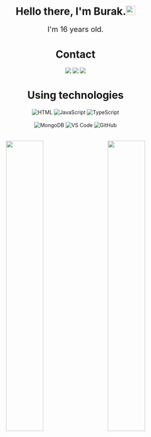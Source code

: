 <h1 align="center">Hello there, I'm Burak.<img src="https://media.giphy.com/media/hvRJCLFzcasrR4ia7z/giphy.gif" width="25px"></h1> <p align="center" style="text-align: center; font-size: 20px;"> I'm 16 years old. <div> <h1 align="center">Contact </h1> </div> <div align="center"> <a href="https://discord.com/users/888778343749672981" target="_blank"><img src="https://shields.io/badge/Discord-111111.svg?&style=for-the-badge&logo=discord"></a> <a href="https://github.com/ileaxer" target="_blank"><img src="https://shields.io/badge/GitHub-111111.svg?&style=for-the-badge&logo=github"></a> <img src="https://shields.io/badge/Personal Website-111111.svg?&style=for-the-badge"></a> </div> <div> <h1 align="center"> Using technologies </h1></div> <div align="center"> <img alt="HTML" align="center" src="https://img.shields.io/badge/-HTML5-E34F26?style=for-the-badge&logo=html5&logoColor=white"/> <img alt="JavaScript" align="center" src="https://img.shields.io/badge/-Javascript-edb200?style=for-the-badge&logo=javascript&logoColor=white"/> <img alt="TypeScript" align="center" src="https://img.shields.io/badge/-Typescript-007acc?style=for-the-badge&logo=typescript&logoColor=white"/> <br><br> <img alt="MongoDB" align="center" src ="https://img.shields.io/badge/MongoDB-%234ea94b.svg?style=for-the-badge&logo=mongodb&logoColor=white"/> <img alt="VS Code" align="center" src="https://img.shields.io/badge/VS Code-0078d7.svg?style=for-the-badge&logo=visual-studio-code&logoColor=white"/> <img alt="GitHub" align="center" src="https://img.shields.io/badge/github-%23121011.svg?style=for-the-badge&logo=github&logoColor=white"/> <br><br><br> </div> <div align="center"> <img align="left" width="45%" src="https://github-readme-stats.vercel.app/api?username=arwellbk&theme=dark&hide_border=true"> <img width="45%" align="right" src="https://github-readme-stats.vercel.app/api/top-langs/?username=arwellbk&theme=dark&hide_border=true&layout=compact"> </div>
